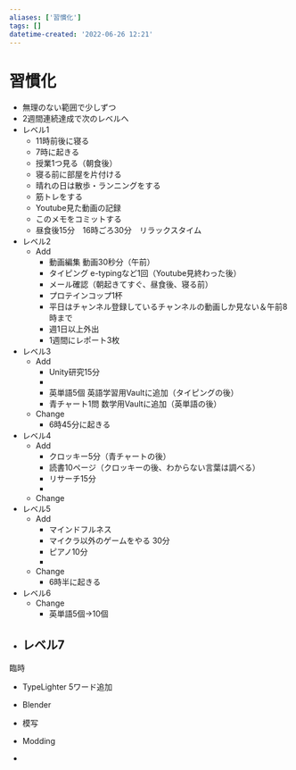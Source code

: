 ```yaml
---
aliases: ['習慣化']
tags: []
datetime-created: '2022-06-26 12:21'
---
```


# 習慣化
- 無理のない範囲で少しずつ
- 2週間連続達成で次のレベルへ
- レベル1
	- 11時前後に寝る
	- 7時に起きる
	- 授業1つ見る（朝食後）
	- 寝る前に部屋を片付ける
	- 晴れの日は散歩・ランニングをする
	- 筋トレをする
	- Youtube見た動画の記録
	- このメモをコミットする
	- 昼食後15分　16時ごろ30分　リラックスタイム
- レベル2
	- Add
		- 動画編集 動画30秒分（午前）
		- タイピング e-typingなど1回（Youtube見終わった後）
		- メール確認（朝起きてすぐ、昼食後、寝る前）
		- プロテインコップ1杯
		- 平日はチャンネル登録しているチャンネルの動画しか見ない＆午前8時まで
		- 週1日以上外出
		- 1週間にレポート3枚
- レベル3
	- Add
		- Unity研究15分
		- 
		- 英単語5個 英語学習用Vaultに追加（タイピングの後）
		- 青チャート1問 数学用Vaultに追加（英単語の後）
	- Change
		- 6時45分に起きる
- レベル4
	- Add
		- クロッキー5分（青チャートの後）
		- 読書10ページ（クロッキーの後、わからない言葉は調べる）
		- リサーチ15分
		- 
	- Change
- レベル5
	- Add
		- マインドフルネス
		- マイクラ以外のゲームをやる 30分
		- ピアノ10分
		- 
	- Change
		- 6時半に起きる
- レベル6
	- Change
		- 英単語5個→10個
- レベル7
	- 

臨時
- TypeLighter 5ワード追加

- Blender
- 模写
- Modding
- 